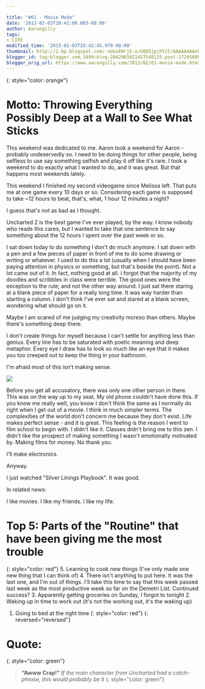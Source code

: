 ```yaml
---

title: "#61 - Movie Mode"
date: '2013-02-03T20:42:00.003-08:00'
author: Aarongilly
tags:
- LIFE
modified_time: '2013-02-03T20:42:45.979-08:00'
thumbnail: http://2.bp.blogspot.com/-xUosEWrjG-o/UQ85jpjhY2I/AAAAAAAAnG8/0YdRe9XCTbw/s72-c/IMG_20130203_190646.jpg
blogger_id: tag:blogger.com,1999:blog-2842965021457548135.post-1724560947891109503
blogger_orig_url: https://www.aarongilly.com/2013/02/61-movie-mode.html
---
```


{: style="color: orange"}
# Motto: Throwing Everything Possibly Deep at a Wall to See What Sticks

This weekend was dedicated to me. Aaron took a weekend for Aaron - probably undeservedly so. I need to be doing things for other people, being selfless to use say something selfish and play it off like it's rare. I took a weekend to do exactly what I wanted to do, and it was great. But that happens most weekends lately. 

This weekend I finished my second videogame since Melissa left. That puts me at one game every 10 days or so. Considering each game is supposed to take ~12 hours to beat, that's, what, 1 hour 12 minutes a night?

I guess that's not as bad as I thought.

Uncharted 2 is the best game I've ever played, by the way. I know nobody who reads this cares, but I wanted to take that one sentence to say something about the 12 hours I spent over the past week or so.

I sat down today to do something I don't do much anymore. I sat down with a pen and a few pieces of paper in front of me to do some drawing or writing or whatever. I used to do this a lot (usually when I should have been paying attention in physics or something, but that's beside the point). Not a lot came out of it. In fact, nothing good at all. I forgot that the majority of my doodles and scribbles in class were terrible. The good ones were the exception to the rule; and not the other way around. I just sat there staring at a blank piece of paper for a really long time. It was way harder than starting a column. I don't think I've ever sat and stared at a blank screen, wondering what should go on it. 

Maybe I am scared of me judging my creativity moreso than others. Maybe there's something deep there. 

I don't create things for myself because I can't settle for anything less than genius. Every line has to be saturated with poetic meaning and deep metaphor. Every eye I draw has to look so much like an eye that it makes you too creeped out to keep the thing in your bathroom. 

I'm afraid most of this isn't making sense.

![](http://2.bp.blogspot.com/-xUosEWrjG-o/UQ85jpjhY2I/AAAAAAAAnG8/0YdRe9XCTbw/s400/IMG_20130203_190646.jpg)

Before you get all accusatory, there was only one other person in there.
This was on the way up to my seat. My old phone couldn't have done this.
If you know me really well, you know I don't think the same as I normally do right when I get out of a movie. I think in much simpler terms. The complexities of the world don't concern me because they don't exist. Life makes perfect sense - and it is great. This feeling is the reason I went to film school to begin with. I didn't like it. Classes didn't bring me to this zen. I didn't like the prospect of making something I wasn't emotionally motivated by. Making films for money. No thank you.

I'll make electronics.

Anyway.

I just watched "Silver Linings Playbook". It was good.

In related news:

I like movies. I like my friends. I like my life.

# Top 5: Parts of the "Routine" that have been giving me the most trouble
{: style="color: red"}
5. Learning to cook new things (I've only made one new thing that I can think of)
4. There isn't anything to put here. It was the last one, and I'm out of things. I'll take this time to say that this week passed last week as the most productive week so far on the Demetri List. Continued success?
3. Apparently getting groceries on Sunday, I forgot to tonight
2. Waking up in time to work out (it's not the working out, it's the waking up)
1. Going to bed at the right time
{: style="color: red"}
{: reversed="reversed"}

# Quote:
{: style="color: green"}
> **“Awww Crap!”**
<cite>If the main character from Uncharted had a catch-phrase, this would probably be it</cite>
{: style="color: green"}